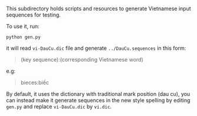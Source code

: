 This subdirectory holds scripts and resources to generate Vietnamese input
sequences for testing.

To use it, run:

    python gen.py

it will read `vi-DauCu.dic` file and generate `../DauCu.sequences` in this form:

> (key sequence):(corresponding Vietnamese word)

e.g:

> bieces:biếc

By default, it uses the dictionary with traditional mark position (dau cu), you
can instead make it generate sequences in the new style spelling by editing
`gen.py` and replace `vi-DauCu.dic` by `vi.dic`.

